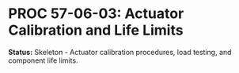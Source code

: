 # PROC 57-06-03: Actuator Calibration and Life Limits
**Status:** Skeleton - Actuator calibration procedures, load testing, and component life limits.
